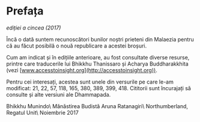 Prefața
=======
*ediției a cincea (2017)*

Încă o dată suntem recunoscători bunilor noștri prieteni din Malaezia pentru că au făcut posibilă o nouă republicare a acestei broșuri.

Cum am indicat și în edițiile anterioare, au fost consultate diverse resurse, printre care traducerile lui Bhikkhu Thanissaro și Acharya Buddharakkhita (vezi [www.accesstoinsight.org](http://accesstoinsight.org)).

Pentru cei interesați, acestea sunt unele din versurile pe care le-am modificat: 21, 22, 57, 118, 165, 380, 389, 399, 418. Cititorii sunt încurajați să consulte și alte versiuni ale Dhammapada.

Bhikkhu Munindo\\
Mănăstirea Budistă Aruna Ratanagiri\\
Northumberland, Regatul Unit\\
Noiembrie 2017
